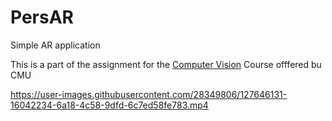 # PersAR
 Simple AR application
 
 This is a part of the assignment for the [Computer Vision](https://www.cs.cmu.edu/~16385/) Course offfered bu CMU
 
 

https://user-images.githubusercontent.com/28349806/127646131-16042234-6a18-4c58-9dfd-6c7ed58fe783.mp4


